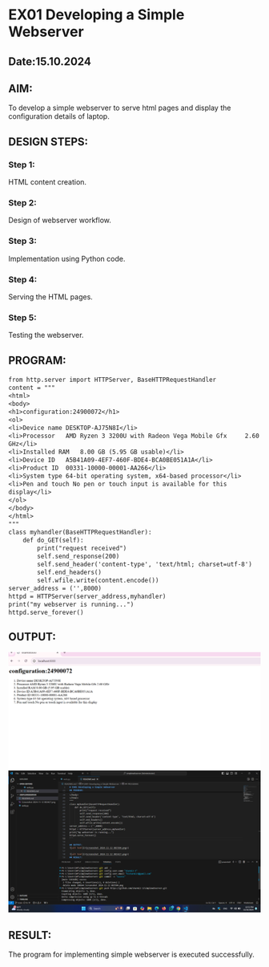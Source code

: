 # EX01 Developing a Simple Webserver
## Date:15.10.2024

## AIM:
To develop a simple webserver to serve html pages and display the configuration details of laptop.

## DESIGN STEPS:
### Step 1: 
HTML content creation.

### Step 2:
Design of webserver workflow.

### Step 3:
Implementation using Python code.

### Step 4:
Serving the HTML pages.

### Step 5:
Testing the webserver.

## PROGRAM:
```
from http.server import HTTPServer, BaseHTTPRequestHandler
content = """
<html>
<body>
<h1>configuration:24900072</h1>
<ol>
<li>Device name	DESKTOP-AJ75N8I</li>
<li>Processor	AMD Ryzen 3 3200U with Radeon Vega Mobile Gfx     2.60 GHz</li>
<li>Installed RAM	8.00 GB (5.95 GB usable)</li>
<li>Device ID	A5B41A09-4EF7-460F-BDE4-BCA0BE051A1A</li>
<li>Product ID	00331-10000-00001-AA266</li>
<li>System type	64-bit operating system, x64-based processor</li>
<li>Pen and touch No pen or touch input is available for this display</li>
</ol>
</body>
</html>
"""
class myhandler(BaseHTTPRequestHandler):
    def do_GET(self):
        print("request received")
        self.send_response(200)
        self.send_header('content-type', 'text/html; charset=utf-8')
        self.end_headers()
        self.wfile.write(content.encode())
server_address = ('',8000)
httpd = HTTPServer(server_address,myhandler)
print("my webserver is running...")
httpd.serve_forever()
```

## OUTPUT:
![alt text](<Screenshot 2024-11-12 083427.png>)
![alt text](<sharmi terminal.png>)
## RESULT:
The program for implementing simple webserver is executed successfully.
